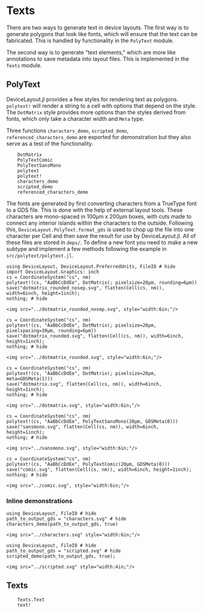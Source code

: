 # Texts

There are two ways to generate text in device layouts. The first way is to generate
polygons that look like fonts, which will ensure that the text can be fabricated. This is
handled by functionality in the `PolyText` module.

The second way is to generate "text elements," which are more like annotations to save
metadata into layout files. This is implemented in the `Texts` module.

## PolyText

DeviceLayout.jl provides a few styles for rendering text as polygons. `polytext!` will render a string
to a cell with options that depend on the style. The `DotMatrix` style provides more options than
the styles derived from fonts, which only take a character width and `Meta` type.

Three functions `characters_demo`, `scripted_demo`, `referenced_characters_demo` are exported for
demonstration but they also serve as a test of the functionality.

```@docs
    DotMatrix
    PolyTextComic
    PolyTextSansMono
    polytext
    polytext!
    characters_demo
    scripted_demo
    referenced_characters_demo
```

The fonts are generated by first converting characters from a TrueType font to a GDS file. This
is done with the help of external layout tools. These characters are mono-spaced in 100µm x 200µm
boxes, with cuts made to connect any interior islands within the characters to the outside.
Following this, `DeviceLayout.PolyText.format_gds` is used to chop up the file into one character per Cell
and then save the result for use by DeviceLayout.jl. All of these files are stored in `deps/`. To define
a new font you need to make a new subtype and implement a few methods following the example in
`src/polytext/polytext.jl`.

```@example 11
using DeviceLayout, DeviceLayout.PreferredUnits, FileIO # hide
import DeviceLayout.Graphics: inch
cs = CoordinateSystem("cs", nm)
polytext!(cs, "AaBbCcDdEe", DotMatrix(; pixelsize=20μm, rounding=6μm))
save("dotmatrix_rounded_nosep.svg", flatten(Cell(cs, nm)), width=6inch, height=1inch);
nothing; # hide
```

```@raw html
<img src="../dotmatrix_rounded_nosep.svg", style="width:6in;"/>
```

```@example 11
cs = CoordinateSystem("cs", nm)
polytext!(cs, "AaBbCcDdEe", DotMatrix(; pixelsize=20μm, pixelspacing=30μm, rounding=6μm))
save("dotmatrix_rounded.svg", flatten(Cell(cs, nm)), width=6inch, height=1inch);
nothing; # hide
```

```@raw html
<img src="../dotmatrix_rounded.svg", style="width:6in;"/>
```

```@example 11
cs = CoordinateSystem("cs", nm)
polytext!(cs, "AaBbCcDdEe", DotMatrix(; pixelsize=20μm, meta=GDSMeta(1)))
save("dotmatrix.svg", flatten(Cell(cs, nm)), width=6inch, height=1inch);
nothing; # hide
```

```@raw html
<img src="../dotmatrix.svg", style="width:6in;"/>
```

```@example 11
cs = CoordinateSystem("cs", nm)
polytext!(cs, "AaBbCcDdEe", PolyTextSansMono(20μm, GDSMeta(0)))
save("sansmono.svg", flatten(Cell(cs, nm)), width=6inch, height=1inch);
nothing; # hide
```

```@raw html
<img src="../sansmono.svg", style="width:6in;"/>
```

```@example 11
cs = CoordinateSystem("cs", nm)
polytext!(cs, "AaBbCcDdEe", PolyTextComic(20μm, GDSMeta(0)))
save("comic.svg", flatten(Cell(cs, nm)), width=6inch, height=1inch);
nothing; # hide
```

```@raw html
<img src="../comic.svg", style="width:6in;"/>
```

### Inline demonstrations

```@example 9
using DeviceLayout, FileIO # hide
path_to_output_gds = "characters.svg" # hide
characters_demo(path_to_output_gds, true)
```

```@raw html
<img src="../characters.svg" style="width:6in;"/>
```

```@example 10
using DeviceLayout, FileIO # hide
path_to_output_gds = "scripted.svg" # hide
scripted_demo(path_to_output_gds, true);
```

```@raw html
<img src="../scripted.svg" style="width:4in;"/>
```

## Texts

```@docs
    Texts.Text
    text!
```
